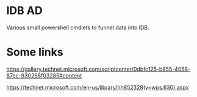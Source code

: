 # IDB AD 

Various small powershell cmdlets to funnel data into IDB.

# Some links

https://gallery.technet.microsoft.com/scriptcenter/0dbfc125-b855-4058-87ec-930268f03285#content

https://technet.microsoft.com/en-us/library/hh852328(v=wps.630).aspx


